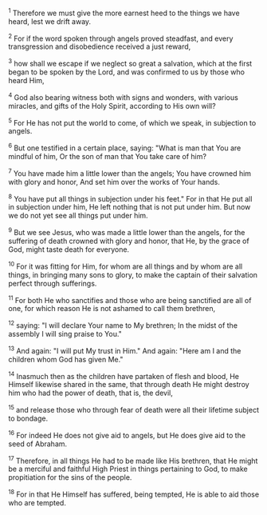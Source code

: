 <sup>1</sup> 
Therefore we must give the more earnest heed to the things we have heard, lest we drift away. 

<sup>2</sup> 
For if the word spoken through angels proved steadfast, and every transgression and disobedience received a just reward, 

<sup>3</sup> 
how shall we escape if we neglect so great a salvation, which at the first began to be spoken by the Lord, and was confirmed to us by those who heard Him, 

<sup>4</sup> 
God also bearing witness both with signs and wonders, with various miracles, and gifts of the Holy Spirit, according to His own will? 

<sup>5</sup> 
For He has not put the world to come, of which we speak, in subjection to angels. 

<sup>6</sup> 
But one testified in a certain place, saying: "What is man that You are mindful of him, Or the son of man that You take care of him? 

<sup>7</sup> 
You have made him a little lower than the angels; You have crowned him with glory and honor, And set him over the works of Your hands. 

<sup>8</sup> 
You have put all things in subjection under his feet." For in that He put all in subjection under him, He left nothing that is not put under him. But now we do not yet see all things put under him. 

<sup>9</sup> 
But we see Jesus, who was made a little lower than the angels, for the suffering of death crowned with glory and honor, that He, by the grace of God, might taste death for everyone.

<sup>10</sup> 
For it was fitting for Him, for whom are all things and by whom are all things, in bringing many sons to glory, to make the captain of their salvation perfect through sufferings. 

<sup>11</sup> 
For both He who sanctifies and those who are being sanctified are all of one, for which reason He is not ashamed to call them brethren, 

<sup>12</sup> 
saying: "I will declare Your name to My brethren; In the midst of the assembly I will sing praise to You." 

<sup>13</sup> 
And again: "I will put My trust in Him." And again: "Here am I and the children whom God has given Me." 

<sup>14</sup> 
Inasmuch then as the children have partaken of flesh and blood, He Himself likewise shared in the same, that through death He might destroy him who had the power of death, that is, the devil, 

<sup>15</sup> 
and release those who through fear of death were all their lifetime subject to bondage. 

<sup>16</sup> 
For indeed He does not give aid to angels, but He does give aid to the seed of Abraham. 

<sup>17</sup> 
Therefore, in all things He had to be made like His brethren, that He might be a merciful and faithful High Priest in things pertaining to God, to make propitiation for the sins of the people. 

<sup>18</sup> 
For in that He Himself has suffered, being tempted, He is able to aid those who are tempted.